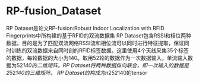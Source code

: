 # RP-fusion_Dataset
RP Dataset是论文RP-fusion:Robust Indoor Localization with RFID Fingerprints中所构建的基于RFID的双流数据集
RP Dataset包含RSSI和相位两种数据，目的是为了匹配双流网络RSSI流和相位流可以同时进行特征提取，保证同时训练的双流数据来自同时刻的RFID标签数据。这里使用4个天线采集35个标签的数据，每轮数据的大小为140。取用52轮的数据作为一次数据输入，单流输入数据为52*140的二维矩阵。RP Dataset将两种数据纵向联合，即一次输入的数据是2*52*140的三维矩阵。
RP Dataset的构成为n*2*52*140的tensor
